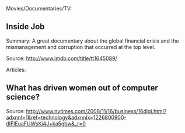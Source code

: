 Movies/Documentaries/TV:

  Inside Job
  ----------
  Summary: A great documentary about the global financial crisis and the mismanagement and corruption that occurred at the top level.
  
  Source: http://www.imdb.com/title/tt1645089/


Articles:

  What has driven women out of computer science?
  ----------------------------------------------

  Source: http://www.nytimes.com/2008/11/16/business/16digi.html?adxnnl=1&ref=technology&adxnnlx=1226800900-dlFIEuaFUWsKj4J+ka5gbw&_r=0

